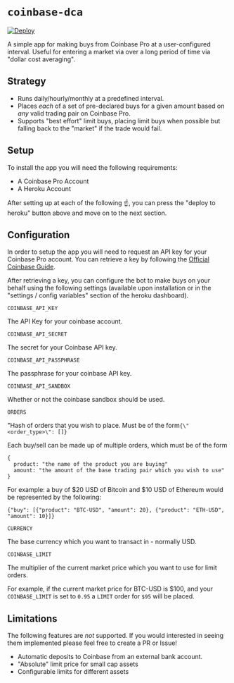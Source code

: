 # `coinbase-dca`

[![Deploy](https://www.herokucdn.com/deploy/button.svg)](https://heroku.com/deploy?template=https://github.com/brendanjryan/coinbase-dca)

A simple app for making buys from Coinbase Pro at a user-configured interval. Useful for entering a market via over a long period of time via "dollar cost averaging".

## Strategy

- Runs daily/hourly/monthly at a predefined interval.
- Places _each_ of a set of pre-declared buys for a given amount based on _any_ valid trading pair on Coinbase Pro.
- Supports "best effort" limit buys, placing limit buys when possible but falling back to the "market" if the trade would fail.

## Setup

To install the app you will need the following requirements:

- A Coinbase Pro Account
- A Heroku Account

After setting up at each of the following ☝️, you can press the "deploy to heroku" button above and move on to the next section.

## Configuration

In order to setup the app you will need to request an API key for your Coinbase Pro account. You can retrieve a key by following the [Official Coinbase Guide](https://help.coinbase.com/en/pro/other-topics/api/how-do-i-create-an-api-key-for-coinbase-pro).

After retrieving a key, you can configure the bot to make buys on your behalf using the following settings (available upon installation or in the "settings / config variables" section of the heroku dashboard).

`COINBASE_API_KEY`

The API Key for your coinbase account.

`COINBASE_API_SECRET`

The secret for your Coinbase API key.

`COINBASE_API_PASSPHRASE`

The passphrase for your coinbase API key.

`COINBASE_API_SANDBOX`

Whether or not the coinbase sandbox should be used.

`ORDERS`

"Hash of orders that you wish to place. Must be of the form`{\"<order_type>\": []}`

Each buy/sell can be made up of multiple orders, which must be of the form

```
{
  product: "the name of the product you are buying"
  amount: "the amount of the base trading pair which you wish to use"
}
```

For example: a buy of $20 USD of Bitcoin and $10 USD of Ethereum would be represented by the following:

```
{"buy": [{"product": "BTC-USD", "amount": 20}, {"product": "ETH-USD", "amount": 10}]}
```

`CURRENCY`

The base currency which you want to transact in - normally USD.

`COINBASE_LIMIT`

The multiplier of the current market price which you want to use for limit orders.

For example, if the current market price for BTC-USD is \$100, and your `COINBASE_LIMIT` is set to `0.95` a `LIMIT` order for `$95` will be placed.

## Limitations

The following features are _not_ supported. If you would interested in seeing them implemented please feel free to create a PR or Issue!

- Automatic deposits to Coinbase from an external bank account.
- "Absolute" limit price for small cap assets
- Configurable limits for different assets
